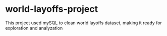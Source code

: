 # world-layoffs-project
This project used mySQL to clean world layoffs dataset, making it ready for exploration and analyzation 
